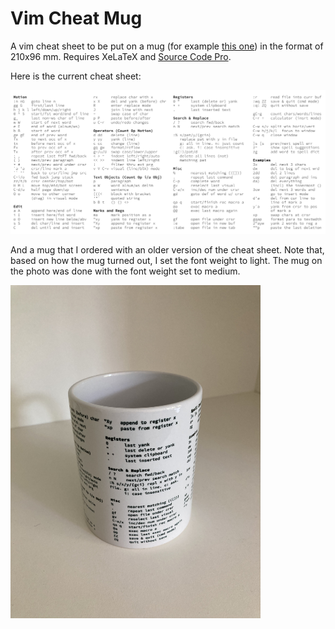# Vim Cheat Mug

A vim cheat sheet to be put on a mug (for example [this one](https://tassendruck.de/Panoramatasse-Klassik-weiss-spuelmaschinenfest)) in the format of 210x96 mm.
Requires XeLaTeX and [Source Code Pro](https://ctan.org/tex-archive/fonts/sourcecodepro?lang=en).

Here is the current cheat sheet:

<img src="img/vim_cheat_mug.png" />

And a mug that I ordered with an older version of the cheat sheet.
Note that, based on how the mug turned out, I set the font weight to light.
The mug on the photo was done with the font weight set to medium.

<img src="img/mug.jpg" width="400px" />


